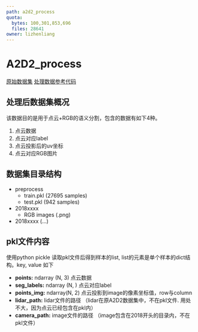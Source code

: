 ```yaml
---
path: a2d2_process
quota:
  bytes: 100,301,853,696
  files: 28641
owner: lizhenliang
---
```



# A2D2_process

<dataset-info/>


[原始数据集](https://www.a2d2.audi/a2d2/en/download.html)
[处理数据参考代码](https://github.com/valeoai/xmuda)

## 处理后数据集概况
该数据目的是用于点云+RGB的语义分割，包含的数据有如下4种。
1. 点云数据
2. 点云对应label
3. 点云投影后的uv坐标
4. 点云对应RGB图片

## 数据集目录结构
- preprocess
  + train.pkl (27695 samples)
  + test.pkl  (942 samples)
- 2018xxxx
  + RGB images (.png)
- 2018xxxx (...)

## pkl文件内容
使用python pickle 读取pkl文件后得到样本的list, list的元素是单个样本的dict结构。key, value 如下
- **points:**      ndarray (N, 3)  点云数据
- **seg_labels:**      ndarray (N, )  点云对应label
- **points_img:**  ndarray(N, 2) 点云投影到image的像素坐标值，row与column
- **lidar_path:** lidar文件的路径 （lidar在原A2D2数据集中，不在pkl文件. 用处不大，因为点云已经包含在pkl内）
- **camera_path:** image文件的路径 （image包含在2018开头的目录内，不在pkl文件）
